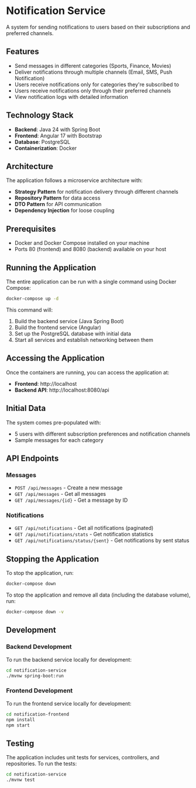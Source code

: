 # Notification Service

A system for sending notifications to users based on their subscriptions and preferred channels.

## Features

- Send messages in different categories (Sports, Finance, Movies)
- Deliver notifications through multiple channels (Email, SMS, Push Notification)
- Users receive notifications only for categories they're subscribed to
- Users receive notifications only through their preferred channels
- View notification logs with detailed information

## Technology Stack

- **Backend**: Java 24 with Spring Boot
- **Frontend**: Angular 17 with Bootstrap
- **Database**: PostgreSQL
- **Containerization**: Docker

## Architecture

The application follows a microservice architecture with:

- **Strategy Pattern** for notification delivery through different channels
- **Repository Pattern** for data access
- **DTO Pattern** for API communication
- **Dependency Injection** for loose coupling

## Prerequisites

- Docker and Docker Compose installed on your machine
- Ports 80 (frontend) and 8080 (backend) available on your host

## Running the Application

The entire application can be run with a single command using Docker Compose:

```bash
docker-compose up -d
```

This command will:
1. Build the backend service (Java Spring Boot)
2. Build the frontend service (Angular)
3. Set up the PostgreSQL database with initial data
4. Start all services and establish networking between them

## Accessing the Application

Once the containers are running, you can access the application at:

- **Frontend**: http://localhost
- **Backend API**: http://localhost:8080/api

## Initial Data

The system comes pre-populated with:

- 5 users with different subscription preferences and notification channels
- Sample messages for each category

## API Endpoints

### Messages

- `POST /api/messages` - Create a new message
- `GET /api/messages` - Get all messages
- `GET /api/messages/{id}` - Get a message by ID

### Notifications

- `GET /api/notifications` - Get all notifications (paginated)
- `GET /api/notifications/stats` - Get notification statistics
- `GET /api/notifications/status/{sent}` - Get notifications by sent status

## Stopping the Application

To stop the application, run:

```bash
docker-compose down
```

To stop the application and remove all data (including the database volume), run:

```bash
docker-compose down -v
```

## Development

### Backend Development

To run the backend service locally for development:

```bash
cd notification-service
./mvnw spring-boot:run
```

### Frontend Development

To run the frontend service locally for development:

```bash
cd notification-frontend
npm install
npm start
```

## Testing

The application includes unit tests for services, controllers, and repositories. To run the tests:

```bash
cd notification-service
./mvnw test
```